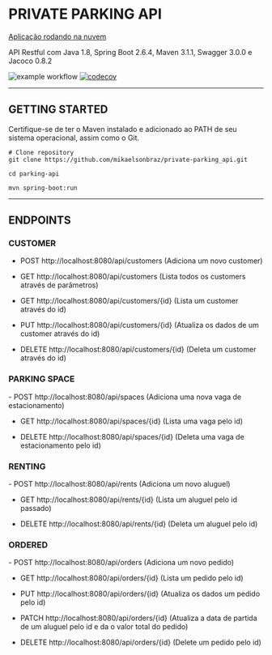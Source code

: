 <h1>PRIVATE PARKING API</h1>
<a href="https://parking-api-oxi.herokuapp.com/swagger-ui/index.html#/">Aplicação rodando na nuvem</a>

API Restful com Java 1.8, Spring Boot 2.6.4, Maven 3.1.1, Swagger 3.0.0 e Jacoco 0.8.2 

![example workflow](https://github.com/mikaelsonbraz/private-parking_api/actions/workflows/maven.yml/badge.svg)
[![codecov](https://codecov.io/gh/mikaelsonbraz/private-parking_api/branch/master/graph/badge.svg?token=K5CJRCF24L)](https://codecov.io/gh/mikaelsonbraz/private-parking_api)
______________
<h2>GETTING STARTED</h2>
Certifique-se de ter o Maven instalado e adicionado ao PATH de seu sistema operacional, assim como o Git.

```
# Clone repository
git clone https://github.com/mikaelsonbraz/private-parking_api.git

cd parking-api

mvn spring-boot:run
```
________
<h2>ENDPOINTS</h2>
<h3>CUSTOMER</h3>

- POST http://localhost:8080/api/customers (Adiciona um novo customer)

- GET http://localhost:8080/api/customers (Lista todos os customers através de parâmetros)

- GET http://localhost:8080/api/customers/{id} (Lista um customer através do id)

- PUT http://localhost:8080/api/customers/{id} (Atualiza os dados de um customer através do id)

- DELETE http://localhost:8080/api/customers/{id} (Deleta um customer através do id)

<h3>PARKING SPACE</h3>
- POST http://localhost:8080/api/spaces (Adiciona uma nova vaga de estacionamento)

- GET http://localhost:8080/api/spaces/{id} (Lista uma vaga pelo id)

- DELETE http://localhost:8080/api/spaces/{id} (Deleta uma vaga de estacionamento pelo id)

<h3>RENTING</h3>
- POST http://localhost:8080/api/rents (Adiciona um novo aluguel)

- GET http://localhost:8080/api/rents/{id} (Lista um aluguel pelo id passado)

- DELETE http://localhost:8080/api/rents/{id} (Deleta um aluguel pelo id)

<h3>ORDERED</h3>
- POST http://localhost:8080/api/orders (Adiciona um novo pedido)

- GET http://localhost:8080/api/orders/{id} (Lista um pedido pelo id)

- PUT http://localhost:8080/api/orders/{id} (Atualiza os dados um pedido pelo id)

- PATCH http://localhost:8080/api/orders/{id} (Atualiza a data de partida de um aluguel pelo id e da o valor total do pedido)

- DELETE http://localhost:8080/api/orders/{id} (Delete um pedido pelo id)